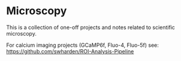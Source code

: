 # Microscopy

This is a collection of one-off projects and notes related to scientific microscopy.

For calcium imaging projects (GCaMP6f, Fluo-4, Fluo-5f) see:\
https://github.com/swharden/ROI-Analysis-Pipeline
